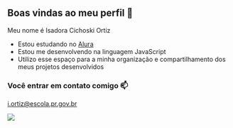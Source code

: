## Boas vindas ao meu perfil 💙

Meu nome é Isadora Cichoski Ortiz

- Estou estudando no [Alura](https://www.alura.com.br)
- Estou me desenvolvendo na linguagem JavaScript
- Utilizo esse espaço para a minha organização e compartilhamento dos meus projetos desenvolvidos

### Você entrar em contato comigo 📫

i.ortiz@escola.pr.gov.br



![](https://media1.tenor.com/m/0VuncPcO_yIAAAAC/hide-the-simpsons.gif)
